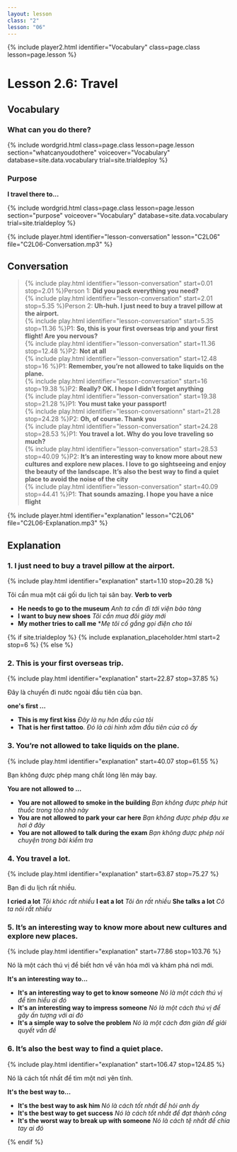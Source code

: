 ```yaml
---
layout: lesson
class: "2"
lesson: "06"
---
```


{% include player2.html identifier="Vocabulary" class=page.class lesson=page.lesson %}
# Lesson 2.6: Travel 


## Vocabulary
### What can you do there?

{% include wordgrid.html 
		class=page.class 
		lesson=page.lesson 
		section="whatcanyoudothere"
		voiceover="Vocabulary"
		database=site.data.vocabulary 
		trial=site.trialdeploy %}




### Purpose 

**I travel there to...**

{% include wordgrid.html 
		class=page.class 
		lesson=page.lesson 
		section="purpose"
		voiceover="Vocabulary"
		database=site.data.vocabulary 
		trial=site.trialdeploy %}



{% include player.html identifier="lesson-conversation" lesson="C2L06" file="C2L06-Conversation.mp3" %}
## Conversation


> {% include play.html identifier="lesson-conversation" start=0.01 stop=2.01 %}Person 1: **Did you pack everything you need?**  
> {% include play.html identifier="lesson-conversation" start=2.01  stop=5.35 %}Person 2: **Uh-huh. I just need to buy a travel pillow at the airport.**  
> {% include play.html identifier="lesson-conversation" start=5.35 stop=11.36 %}P1: **So, this is your first overseas trip and your first flight! Are you nervous?**  
> {% include play.html identifier="lesson-conversation" start=11.36 stop=12.48 %}P2: **Not at all**  
> {% include play.html identifier="lesson-conversation" start=12.48 stop=16 %}P1: **Remember, you’re not allowed to take liquids on the plane.**  
> {% include play.html identifier="lesson-conversation" start=16 stop=19.38 %}P2: **Really? OK. I hope I didn’t forget anything**  
> {% include play.html identifier="lesson-conversation" start=19.38 stop=21.28 %}P1: **You must take your passport!**  
> {% include play.html identifier="lesson-conversationn" start=21.28 stop=24.28 %}P2: **Oh, of course. Thank you**  
> {% include play.html identifier="lesson-conversation" start=24.28 stop=28.53 %}P1: **You travel a lot. Why do you love traveling so much?**  
> {% include play.html identifier="lesson-conversation" start=28.53 stop=40.09 %}P2: **It’s an interesting way to know more about new cultures and explore new places. I love to go sightseeing and enjoy the beauty of the landscape. It’s also the best way to find a quiet place to avoid the noise of the city**  
> {% include play.html identifier="lesson-conversation" start=40.09 stop=44.41 %}P1: **That sounds amazing. I hope you have a nice flight**  


{% include player.html identifier="explanation" lesson="C2L06" file="C2L06-Explanation.mp3" %}
## Explanation


### 1. I just need to buy a travel pillow at the airport.
{% include play.html identifier="explanation" start=1.10 stop=20.28 %}

Tôi cần mua một cái gối du lịch tại sân bay.
**Verb to verb**

- **He needs to go to the museum** *Anh ta cần đi tới viện bảo tàng*
- **I want to buy new shoes** *Tôi cần mua đôi giày mới*
- **My mother tries to call me** **Mẹ tôi cố gắng gọi điện cho tôi*

{% if site.trialdeploy %}
	{% include explanation_placeholder.html start=2 stop=6 %}
	{% else %}



### 2. This is your first overseas trip.
{% include play.html identifier="explanation" start=22.87 stop=37.85 %}

Đây là chuyến đi nước ngoài đầu tiên của bạn.

**one's first ...**

- **This is my first kiss** *Đây là nụ hôn đầu của tôi*
- **That is her first tattoo**. *Đó là cái hình xăm đầu tiên của cô ấy*


### 3.  You’re not allowed to take liquids on the plane.
{% include play.html identifier="explanation" start=40.07 stop=61.55 %}

Bạn không được phép mang chất lỏng lên máy bay. 

**You are not allowed to ...**

- **You are not allowed to smoke in the building** *Bạn không được phép hút thuốc trong tòa nhà này*
- **You are not allowed to park your car here** *Bạn không được phép đậu xe hơi ở đây*
- **You are not allowed to talk during the exam** *Bạn không được phép nói chuyện trong bài kiểm tra*


### 4.  You travel a lot.
{% include play.html identifier="explanation" start=63.87 stop=75.27 %}

Bạn đi du lịch rất nhiều.  

**I cried a lot** *Tôi khóc rất nhiều*
**I eat a lot** *Tôi ăn rất nhiều*
**She talks a lot** *Cô ta nói rất nhiều*

### 5.  It’s an interesting way to know more about new cultures and explore new places.
{% include play.html identifier="explanation" start=77.86 stop=103.76 %}

Nó là một cách thú vị để biết hơn về văn hóa mới và khám phá nơi mới. 

**It's an interesting way to...**

- **It's an interesting way to get to know someone** *Nó là một cách thú vị để tìm hiểu ai đó*
- **It's an interesting way to impress someone** *Nó là một cách thú vị để gây ấn tượng với ai đó*
- **It's a simple way to solve the problem** *Nó là một cách đơn giản để giải quyết vấn đề*

### 6.   It’s also the best way to find a quiet place.
{% include play.html identifier="explanation" start=106.47 stop=124.85 %}

Nó là cách tốt nhất để tìm một nơi yên tĩnh.

**It's the best way to...**

- **It's the best way to ask him** *Nó là cách tốt nhất để hỏi anh ấy*
- **It's the best way to get success** *Nó là cách tốt nhất để đạt thành công*
- **It's the worst way to break up with someone** *Nó là cách tệ nhất để chia tay ai đó*


{% endif %}